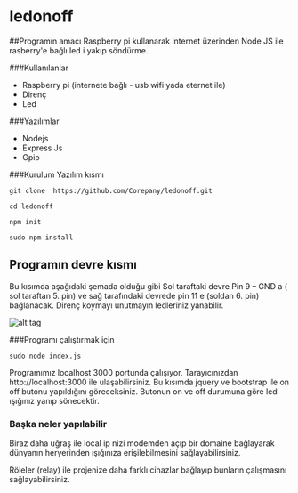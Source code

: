# ledonoff

##Programın amacı
Raspberry pi kullanarak internet üzerinden Node JS ile rasberry'e bağlı led i yakıp söndürme.

###Kullanılanlar
- Raspberry pi (internete bağlı - usb wifi yada eternet ile)
- Direnç
- Led

###Yazılımlar 
- Nodejs 
- Express Js 
- Gpio

###Kurulum Yazılım kısmı

```
git clone  https://github.com/Corepany/ledonoff.git

cd ledonoff

npm init

sudo npm install
```

## Programın devre kısmı

Bu kısımda aşağıdaki şemada olduğu gibi Sol taraftaki devre Pin 9 – GND a ( sol taraftan 5. pin) ve sağ tarafındaki devrede pin 11 e (soldan 6. pin) bağlanacak. Direnç koymayı unutmayın ledleriniz yanabilir.

![alt tag](http://i0.wp.com/thejackalofjavascript.com/wp-content/uploads/2014/10/Screen-Shot-2014-10-03-at-5.33.02-pm.png?resize=451%2C185)

###Programı çalıştırmak için

```sudo node index.js```

Programımız localhost 3000 portunda çalışıyor. Tarayıcınızdan http://localhost:3000 ile ulaşabilirsiniz. Bu kısımda jquery ve bootstrap ile on off butonu yapıldığını göreceksiniz. Butonun on ve off durumuna göre led ışığınız yanıp sönecektir. 

### Başka neler yapılabilir
Biraz daha uğraş ile local ip nizi modemden açıp bir domaine bağlayarak dünyanın heryerinden ışığınıza erişilebilmesini sağlayabilirsiniz. 

Röleler (relay) ile projenize daha farklı cihazlar bağlayıp bunların çalışmasını sağlayabilirsiniz.

